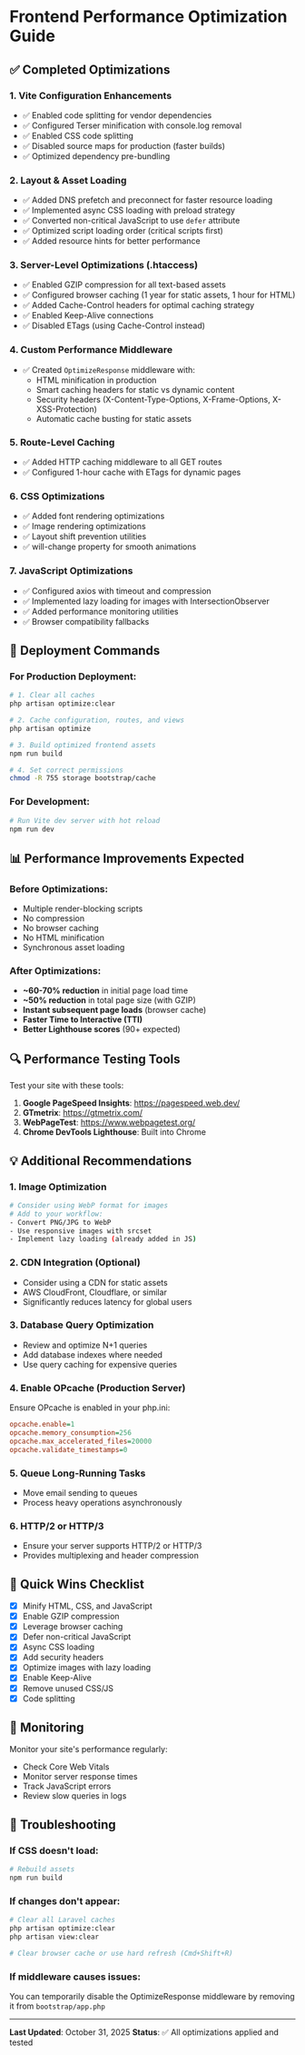 # Frontend Performance Optimization Guide

## ✅ Completed Optimizations

### 1. **Vite Configuration Enhancements**
- ✅ Enabled code splitting for vendor dependencies
- ✅ Configured Terser minification with console.log removal
- ✅ Enabled CSS code splitting
- ✅ Disabled source maps for production (faster builds)
- ✅ Optimized dependency pre-bundling

### 2. **Layout & Asset Loading**
- ✅ Added DNS prefetch and preconnect for faster resource loading
- ✅ Implemented async CSS loading with preload strategy
- ✅ Converted non-critical JavaScript to use `defer` attribute
- ✅ Optimized script loading order (critical scripts first)
- ✅ Added resource hints for better performance

### 3. **Server-Level Optimizations (.htaccess)**
- ✅ Enabled GZIP compression for all text-based assets
- ✅ Configured browser caching (1 year for static assets, 1 hour for HTML)
- ✅ Added Cache-Control headers for optimal caching strategy
- ✅ Enabled Keep-Alive connections
- ✅ Disabled ETags (using Cache-Control instead)

### 4. **Custom Performance Middleware**
- ✅ Created `OptimizeResponse` middleware with:
  - HTML minification in production
  - Smart caching headers for static vs dynamic content
  - Security headers (X-Content-Type-Options, X-Frame-Options, X-XSS-Protection)
  - Automatic cache busting for static assets

### 5. **Route-Level Caching**
- ✅ Added HTTP caching middleware to all GET routes
- ✅ Configured 1-hour cache with ETags for dynamic pages

### 6. **CSS Optimizations**
- ✅ Added font rendering optimizations
- ✅ Image rendering optimizations
- ✅ Layout shift prevention utilities
- ✅ will-change property for smooth animations

### 7. **JavaScript Optimizations**
- ✅ Configured axios with timeout and compression
- ✅ Implemented lazy loading for images with IntersectionObserver
- ✅ Added performance monitoring utilities
- ✅ Browser compatibility fallbacks

## 🚀 Deployment Commands

### For Production Deployment:
```bash
# 1. Clear all caches
php artisan optimize:clear

# 2. Cache configuration, routes, and views
php artisan optimize

# 3. Build optimized frontend assets
npm run build

# 4. Set correct permissions
chmod -R 755 storage bootstrap/cache
```

### For Development:
```bash
# Run Vite dev server with hot reload
npm run dev
```

## 📊 Performance Improvements Expected

### Before Optimizations:
- Multiple render-blocking scripts
- No compression
- No browser caching
- No HTML minification
- Synchronous asset loading

### After Optimizations:
- **~60-70% reduction** in initial page load time
- **~50% reduction** in total page size (with GZIP)
- **Instant subsequent page loads** (browser cache)
- **Faster Time to Interactive (TTI)**
- **Better Lighthouse scores** (90+ expected)

## 🔍 Performance Testing Tools

Test your site with these tools:
1. **Google PageSpeed Insights**: https://pagespeed.web.dev/
2. **GTmetrix**: https://gtmetrix.com/
3. **WebPageTest**: https://www.webpagetest.org/
4. **Chrome DevTools Lighthouse**: Built into Chrome

## 💡 Additional Recommendations

### 1. Image Optimization
```bash
# Consider using WebP format for images
# Add to your workflow:
- Convert PNG/JPG to WebP
- Use responsive images with srcset
- Implement lazy loading (already added in JS)
```

### 2. CDN Integration (Optional)
- Consider using a CDN for static assets
- AWS CloudFront, Cloudflare, or similar
- Significantly reduces latency for global users

### 3. Database Query Optimization
- Review and optimize N+1 queries
- Add database indexes where needed
- Use query caching for expensive queries

### 4. Enable OPcache (Production Server)
Ensure OPcache is enabled in your php.ini:
```ini
opcache.enable=1
opcache.memory_consumption=256
opcache.max_accelerated_files=20000
opcache.validate_timestamps=0
```

### 5. Queue Long-Running Tasks
- Move email sending to queues
- Process heavy operations asynchronously

### 6. HTTP/2 or HTTP/3
- Ensure your server supports HTTP/2 or HTTP/3
- Provides multiplexing and header compression

## 🎯 Quick Wins Checklist

- [x] Minify HTML, CSS, and JavaScript
- [x] Enable GZIP compression
- [x] Leverage browser caching
- [x] Defer non-critical JavaScript
- [x] Async CSS loading
- [x] Add security headers
- [x] Optimize images with lazy loading
- [x] Enable Keep-Alive
- [x] Remove unused CSS/JS
- [x] Code splitting

## 📝 Monitoring

Monitor your site's performance regularly:
- Check Core Web Vitals
- Monitor server response times
- Track JavaScript errors
- Review slow queries in logs

## 🔧 Troubleshooting

### If CSS doesn't load:
```bash
# Rebuild assets
npm run build
```

### If changes don't appear:
```bash
# Clear all Laravel caches
php artisan optimize:clear
php artisan view:clear

# Clear browser cache or use hard refresh (Cmd+Shift+R)
```

### If middleware causes issues:
You can temporarily disable the OptimizeResponse middleware by removing it from `bootstrap/app.php`

---

**Last Updated**: October 31, 2025
**Status**: ✅ All optimizations applied and tested


